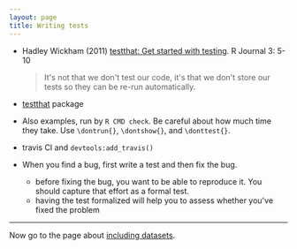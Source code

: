 ```yaml
---
layout: page
title: Writing tests
---
```


- Hadley Wickham (2011)
  [testthat: Get started with testing](http://rjournal.github.io/archive/2011-1/RJournal_2011-1.pdf#page=5). R
  Journal 3: 5-10

  > It's not that we don't test our code, it's that we don't
  > store our tests so they can be re-run automatically.

- [testthat](https://github.com/hadley/testthat) package
- Also examples, run by `R CMD check`. Be careful about how much time
  they take. Use `\dontrun{}`, `\dontshow{}`, and `\donttest{}`.

- travis CI and `devtools:add_travis()`

- When you find a bug, first write a test and then fix the bug.
  - before fixing the bug, you want to be able to reproduce it. You
    should capture that effort as a formal test.
  - having the test formalized will help you to assess whether you've
    fixed the problem

---

Now go to the page about [including datasets](data.html).
